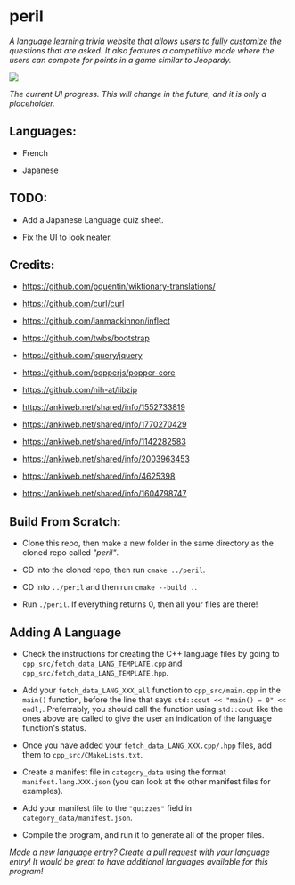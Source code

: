 # peril

*A language learning trivia website that allows users to fully customize the questions that are asked. It also features a competitive mode where the users can compete for points in a game similar to Jeopardy.*

![](https://i.imgur.com/3FBU42n.png?raw=true)

*The current UI progress. This will change in the future, and it is only a placeholder.*

## Languages:

- French

- Japanese

## TODO:

- Add a Japanese Language quiz sheet.

- Fix the UI to look neater.

## Credits:

- https://github.com/pquentin/wiktionary-translations/

- https://github.com/curl/curl

- https://github.com/ianmackinnon/inflect

- https://github.com/twbs/bootstrap

- https://github.com/jquery/jquery

- https://github.com/popperjs/popper-core

- https://github.com/nih-at/libzip

- https://ankiweb.net/shared/info/1552733819

- https://ankiweb.net/shared/info/1770270429

- https://ankiweb.net/shared/info/1142282583

- https://ankiweb.net/shared/info/2003963453

- https://ankiweb.net/shared/info/4625398

- https://ankiweb.net/shared/info/1604798747

## Build From Scratch:

- Clone this repo, then make a new folder in the same directory as the cloned repo called *"peril"*.

- CD into the cloned repo, then run `cmake ../peril`.

- CD into `../peril` and then run `cmake --build .`.

- Run `./peril`. If everything returns 0, then all your files are there!

## Adding A Language

- Check the instructions for creating the C++ language files by going to `cpp_src/fetch_data_LANG_TEMPLATE.cpp` and `cpp_src/fetch_data_LANG_TEMPLATE.hpp`.

- Add your `fetch_data_LANG_XXX_all` function to `cpp_src/main.cpp` in the `main()` function, before the line that says `std::cout << "main() = 0" << endl;`. Preferrably, you should call the function using `std::cout` like the ones above are called to give the user an indication of the language function's status.

- Once you have added your `fetch_data_LANG_XXX.cpp/.hpp` files, add them to `cpp_src/CMakeLists.txt`.

- Create a manifest file in `category_data` using the format `manifest.lang.XXX.json` (you can look at the other manifest files for examples).

- Add your manifest file to the `"quizzes"` field in `category_data/manifest.json`.

- Compile the program, and run it to generate all of the proper files.

*Made a new language entry? Create a pull request with your language entry! It would be great to have additional languages available for this program!*